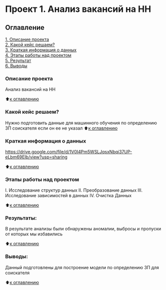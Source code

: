 # Проект 1. Анализ вакансий на HH


## Оглавление  
[1. Описание проекта](.README.md#Описание-проекта)  
[2. Какой кейс решаем?](.README.md#Какой-кейс-решаем)  
[3. Краткая информация о данных](.README.md#Краткая-информация-о-данных)  
[4. Этапы работы над проектом](.README.md#Этапы-работы-над-проектом)  
[5. Результат](.README.md#Результат)    
[6. Выводы](.README.md#Выводы) 

### Описание проекта    
Анализ вакансий на HH

:arrow_up:[к оглавлению](_)


### Какой кейс решаем?    
Нужно подготовить данные для машинного обучения по определению ЗП соискателя если он ее не указал
:arrow_up:[к оглавлению](.README.md#Оглавление)

### Краткая информация о данных
https://drive.google.com/file/d/1V0I4Pm5WSLJqsxNbqi37UP-eLbm69Elb/view?usp=sharing

:arrow_up:[к оглавлению](.README.md#Оглавление)

### Этапы работы над проектом  

I. Исследование структур данных
II. Преобразование данных
III. Исследование зависимостей в данных
IV. Очистка Данных

:arrow_up:[к оглавлению](.README.md#Оглавление)

### Результаты:  
В результате анализы были обнаружены аномалии, выбросы и пропуски от которых мы избавились

:arrow_up:[к оглавлению](.README.md#Оглавление)

### Выводы:  
Данный подготовлены для построение модели по определению ЗП для соискателя

:arrow_up:[к оглавлению](.README.md#Оглавление)


